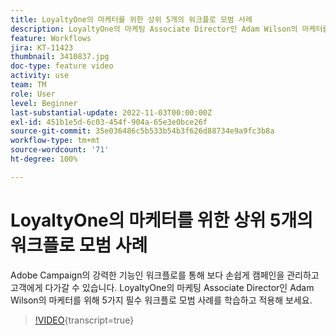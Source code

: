 ```yaml
---
title: LoyaltyOne의 마케터를 위한 상위 5개의 워크플로 모범 사례
description: LoyaltyOne의 마케팅 Associate Director인 Adam Wilson의 마케터를 위해 5가지 필수 워크플로 모범 사례를 학습하고 적용해 보세요.
feature: Workflows
jira: KT-11423
thumbnail: 3410837.jpg
doc-type: feature video
activity: use
team: TM
role: User
level: Beginner
last-substantial-update: 2022-11-03T00:00:00Z
exl-id: 451b1e5d-6c03-454f-904a-65e3e0bce26f
source-git-commit: 35e036486c5b533b54b3f626d88734e9a9fc3b8a
workflow-type: tm+mt
source-wordcount: '71'
ht-degree: 100%

---
```


# LoyaltyOne의 마케터를 위한 상위 5개의 워크플로 모범 사례

Adobe Campaign의 강력한 기능인 워크플로를 통해 보다 손쉽게 캠페인을 관리하고 고객에게 다가갈 수 있습니다. LoyaltyOne의 마케팅 Associate Director인 Adam Wilson의 마케터를 위해 5가지 필수 워크플로 모범 사례를 학습하고 적용해 보세요.

>[!VIDEO](https://video.tv.adobe.com/v/3410837?quality=12&learn=on){transcript=true}
